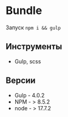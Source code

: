 # Bundle

Запуск ```npm i && gulp```

## Инструменты

- Gulp, scss

## Версии

- Gulp - 4.0.2
- NPM - > 8.5.2
- node - > 17.7.2
